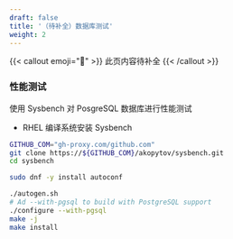 ```yaml
---
draft: false
title: '（待补全）数据库测试'
weight: 2
---
```



{{< callout emoji="🚧" >}}
  此页内容待补全
{{< /callout >}}

### 性能测试

使用 Sysbench 对 PosgreSQL 数据库进行性能测试

- RHEL 编译系统安装 Sysbench

```bash
GITHUB_COM="gh-proxy.com/github.com"
git clone https://${GITHUB_COM}/akopytov/sysbench.git
cd sysbench

sudo dnf -y install autoconf

./autogen.sh
# Ad --with-pgsql to build with PostgreSQL support
./configure --with-pgsql
make -j
make install
```
